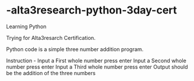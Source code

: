 # -alta3research-python-3day-cert
Learning Python

Trying for Alta3resarch Certification. 

Python code is a simple three number addition program.

Instruction -
Input a First whole number press enter
Input a Second whole number press enter
Input a Third whole number press enter
Output should be the addition of the three numbers
